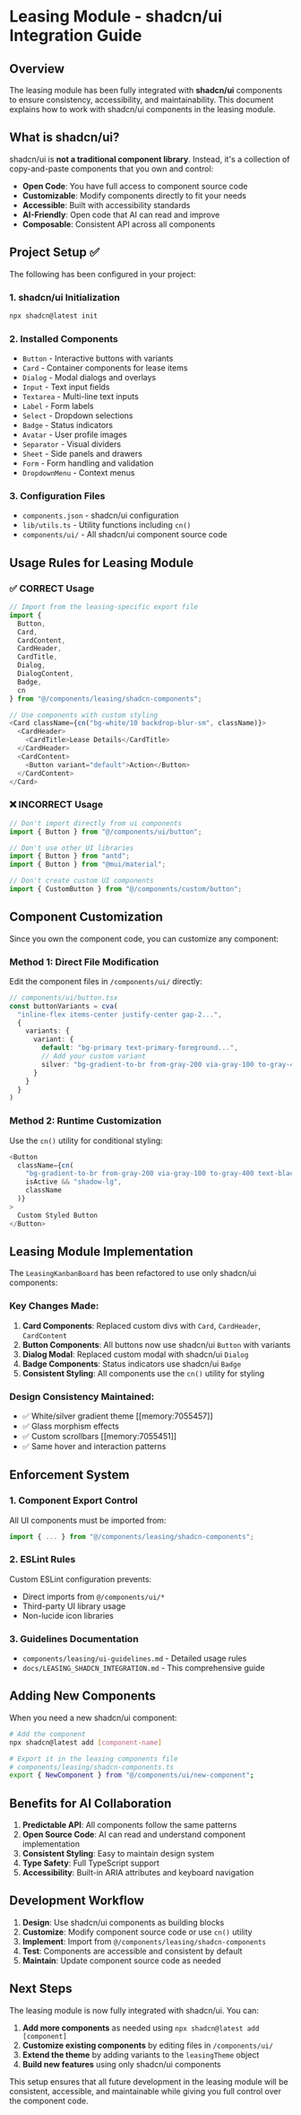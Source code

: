 # Leasing Module - shadcn/ui Integration Guide

## Overview

The leasing module has been fully integrated with **shadcn/ui** components to ensure consistency, accessibility, and maintainability. This document explains how to work with shadcn/ui components in the leasing module.

## What is shadcn/ui?

shadcn/ui is **not a traditional component library**. Instead, it's a collection of copy-and-paste components that you own and control:

- **Open Code**: You have full access to component source code
- **Customizable**: Modify components directly to fit your needs
- **Accessible**: Built with accessibility standards
- **AI-Friendly**: Open code that AI can read and improve
- **Composable**: Consistent API across all components

## Project Setup ✅

The following has been configured in your project:

### 1. shadcn/ui Initialization
```bash
npx shadcn@latest init
```

### 2. Installed Components
- `Button` - Interactive buttons with variants
- `Card` - Container components for lease items
- `Dialog` - Modal dialogs and overlays
- `Input` - Text input fields
- `Textarea` - Multi-line text inputs
- `Label` - Form labels
- `Select` - Dropdown selections
- `Badge` - Status indicators
- `Avatar` - User profile images
- `Separator` - Visual dividers
- `Sheet` - Side panels and drawers
- `Form` - Form handling and validation
- `DropdownMenu` - Context menus

### 3. Configuration Files
- `components.json` - shadcn/ui configuration
- `lib/utils.ts` - Utility functions including `cn()`
- `components/ui/` - All shadcn/ui component source code

## Usage Rules for Leasing Module

### ✅ CORRECT Usage

```typescript
// Import from the leasing-specific export file
import { 
  Button, 
  Card, 
  CardContent, 
  CardHeader, 
  CardTitle,
  Dialog,
  DialogContent,
  Badge,
  cn 
} from "@/components/leasing/shadcn-components";

// Use components with custom styling
<Card className={cn("bg-white/10 backdrop-blur-sm", className)}>
  <CardHeader>
    <CardTitle>Lease Details</CardTitle>
  </CardHeader>
  <CardContent>
    <Button variant="default">Action</Button>
  </CardContent>
</Card>
```

### ❌ INCORRECT Usage

```typescript
// Don't import directly from ui components
import { Button } from "@/components/ui/button";

// Don't use other UI libraries
import { Button } from "antd";
import { Button } from "@mui/material";

// Don't create custom UI components
import { CustomButton } from "@/components/custom/button";
```

## Component Customization

Since you own the component code, you can customize any component:

### Method 1: Direct File Modification
Edit the component files in `/components/ui/` directly:

```typescript
// components/ui/button.tsx
const buttonVariants = cva(
  "inline-flex items-center justify-center gap-2...",
  {
    variants: {
      variant: {
        default: "bg-primary text-primary-foreground...",
        // Add your custom variant
        silver: "bg-gradient-to-br from-gray-200 via-gray-100 to-gray-400 text-black hover:shadow-lg",
      }
    }
  }
)
```

### Method 2: Runtime Customization
Use the `cn()` utility for conditional styling:

```typescript
<Button 
  className={cn(
    "bg-gradient-to-br from-gray-200 via-gray-100 to-gray-400 text-black",
    isActive && "shadow-lg",
    className
  )}
>
  Custom Styled Button
</Button>
```

## Leasing Module Implementation

The `LeasingKanbanBoard` has been refactored to use only shadcn/ui components:

### Key Changes Made:
1. **Card Components**: Replaced custom divs with `Card`, `CardHeader`, `CardContent`
2. **Button Components**: All buttons now use shadcn/ui `Button` with variants
3. **Dialog Modal**: Replaced custom modal with shadcn/ui `Dialog`
4. **Badge Components**: Status indicators use shadcn/ui `Badge`
5. **Consistent Styling**: All components use the `cn()` utility for styling

### Design Consistency Maintained:
- ✅ White/silver gradient theme [[memory:7055457]]
- ✅ Glass morphism effects
- ✅ Custom scrollbars [[memory:7055451]]
- ✅ Same hover and interaction patterns

## Enforcement System

### 1. Component Export Control
All UI components must be imported from:
```typescript
import { ... } from "@/components/leasing/shadcn-components";
```

### 2. ESLint Rules
Custom ESLint configuration prevents:
- Direct imports from `@/components/ui/*`
- Third-party UI library usage
- Non-lucide icon libraries

### 3. Guidelines Documentation
- `components/leasing/ui-guidelines.md` - Detailed usage rules
- `docs/LEASING_SHADCN_INTEGRATION.md` - This comprehensive guide

## Adding New Components

When you need a new shadcn/ui component:

```bash
# Add the component
npx shadcn@latest add [component-name]

# Export it in the leasing components file
# components/leasing/shadcn-components.ts
export { NewComponent } from "@/components/ui/new-component";
```

## Benefits for AI Collaboration

1. **Predictable API**: All components follow the same patterns
2. **Open Source Code**: AI can read and understand component implementation
3. **Consistent Styling**: Easy to maintain design system
4. **Type Safety**: Full TypeScript support
5. **Accessibility**: Built-in ARIA attributes and keyboard navigation

## Development Workflow

1. **Design**: Use shadcn/ui components as building blocks
2. **Customize**: Modify component source code or use `cn()` utility
3. **Implement**: Import from `@/components/leasing/shadcn-components`
4. **Test**: Components are accessible and consistent by default
5. **Maintain**: Update component source code as needed

## Next Steps

The leasing module is now fully integrated with shadcn/ui. You can:

1. **Add more components** as needed using `npx shadcn@latest add [component]`
2. **Customize existing components** by editing files in `/components/ui/`
3. **Extend the theme** by adding variants to the `leasingTheme` object
4. **Build new features** using only shadcn/ui components

This setup ensures that all future development in the leasing module will be consistent, accessible, and maintainable while giving you full control over the component code.
